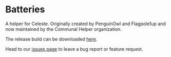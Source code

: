 # Batteries

A helper for Celeste. Originally created by PenguinOwl and Flagpole1up and now maintained by the Communal Helper organization. 

The release build can be downloaded [here](https://gamebanana.com/mods/53754).

Head to our [issues page](https://github.com/CommunalHelper/Batteries/issues) to leave a bug report or feature request.